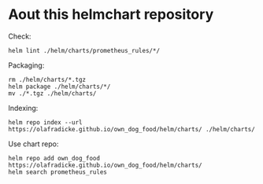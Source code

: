 Aout this helmchart repository
===============================

Check:

```
helm lint ./helm/charts/prometheus_rules/*/
```

Packaging:

```
rm ./helm/charts/*.tgz
helm package ./helm/charts/*/
mv ./*.tgz ./helm/charts/
```

Indexing:

```
helm repo index --url https://olafradicke.github.io/own_dog_food/helm/charts/ ./helm/charts/
```

Use chart repo:

```
helm repo add own_dog_food https://olafradicke.github.io/own_dog_food/helm/charts/
helm search prometheus_rules
```